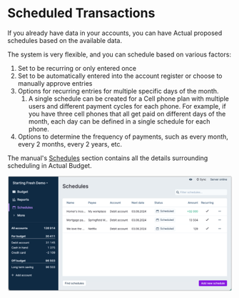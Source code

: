 # Scheduled Transactions


If you already have data in your accounts, you can have Actual proposed schedules based on the available data.

The system is very flexible, and you can schedule based on various factors:

1. Set to be recurring or only entered once
2. Set to be automatically entered into the account register or choose to manually approve entries
3. Options for recurring entries for multiple specific days of the month.
   1. A single schedule can be created for a Cell phone plan with multiple users and different payment cycles for each phone. For example, if you have three cell phones that all get paid on different days of the month, each day can be defined in a single schedule for each phone.
4. Options to determine the frequency of payments, such as every month, every 2 months, every 2 years, etc.

The manual's [Schedules](/docs/schedules) section contains all the details surrounding scheduling in Actual Budget.

![Overvieds of the scheduldes screen](/static/img/a-tour-of-actual/tour-schedules-overview.png)


